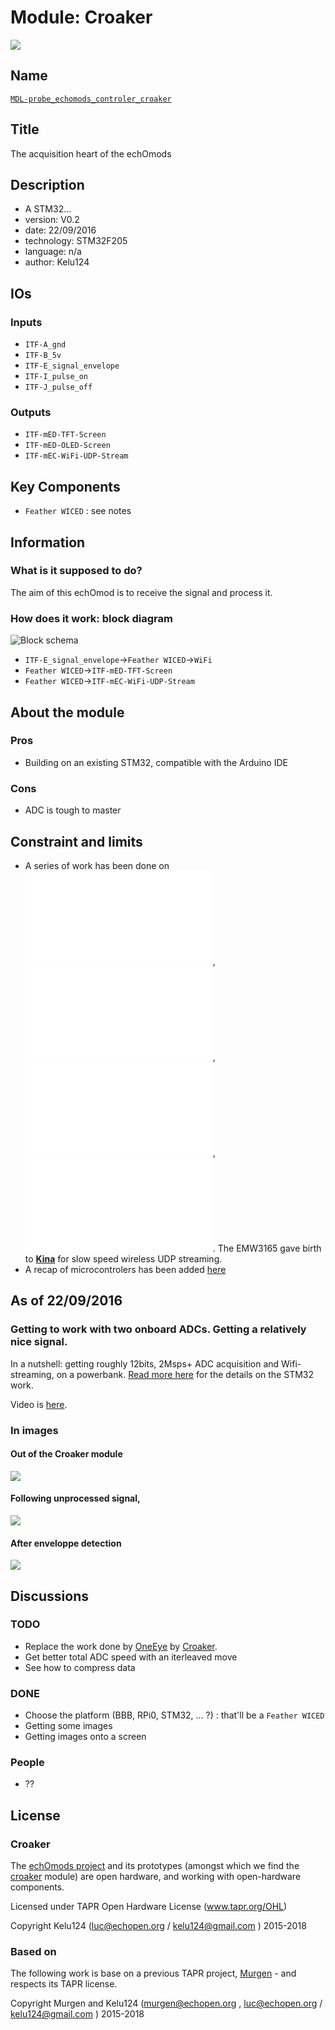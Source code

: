 # Module: Croaker

![](/croaker/viewme.png)

## Name

[`MDL-probe_echomods_controler_croaker`]()

## Title

The acquisition heart of the echOmods

## Description

* A STM32...
* version: V0.2
* date: 22/09/2016
* technology: STM32F205
* language: n/a
* author: Kelu124

## IOs

### Inputs

* `ITF-A_gnd`
* `ITF-B_5v`
* `ITF-E_signal_envelope`
* `ITF-I_pulse_on`
* `ITF-J_pulse_off`

### Outputs

* `ITF-mED-TFT-Screen`
* `ITF-mED-OLED-Screen`
* `ITF-mEC-WiFi-UDP-Stream`


## Key Components

* `Feather WICED` : see notes


## Information

### What is it supposed to do?


The aim of this echOmod is to receive the signal and process it.


### How does it work: block diagram

![Block schema](source/blocks.png)

* `ITF-E_signal_envelope`->`Feather WICED`->`WiFi`
* `Feather WICED`->`ITF-mED-TFT-Screen`
* `Feather WICED`->`ITF-mEC-WiFi-UDP-Stream`

## About the module

### Pros

* Building on an existing STM32, compatible with the Arduino IDE

### Cons

* ADC is tough to master

## Constraint and limits

* A series of work has been done on ![EMW3165](notes_EMW3165.md),  ![ESP8266](notes_ESP8266.md), ![Raspberry Pi Zero](notes_RPi0.md), ![feather WICED](notes_feather_WICED.md). The EMW3165 gave birth to __[Kina](/kina/)__ for slow speed wireless UDP streaming.
* A recap of microcontrolers has been added [here](notes_uC.md)

## As of 22/09/2016

### Getting to work with two onboard ADCs. Getting a relatively nice signal.

In a nutshell: getting roughly 12bits, 2Msps+ ADC acquisition and Wifi-streaming, on a powerbank. [Read more here](/croaker/feather_tests/2016-09-10-Feather_ADC.md) for the details on the STM32 work.

Video is [here](https://www.youtube.com/watch?v=iyfDMsgAquI).

### In images

#### Out of the Croaker module

![](/croaker/feather_tests/SilentAcqDualADC.png)

#### Following unprocessed signal, 

![](/silent/images/SilentOutput.JPG)

#### After enveloppe detection

![](/silent/images/SilentEnveloppeFinal.JPG)





## Discussions


### TODO


* Replace the work done by [OneEye](/oneeye/) by [Croaker](/croaker/).
* Get better total ADC speed with an iterleaved move
* See how to compress data

### DONE

* Choose the platform (BBB, RPi0, STM32, ... ?) : that'll be a `Feather WICED`
* Getting some images
* Getting images onto a screen

### People

* ??

## License

### Croaker 

The [echOmods project](https://github.com/kelu124/echomods) and its prototypes (amongst which we find the [croaker](/croaker/) module) are open hardware, and working with open-hardware components.

Licensed under TAPR Open Hardware License (www.tapr.org/OHL)

Copyright Kelu124 (luc@echopen.org / kelu124@gmail.com ) 2015-2018

### Based on 

The following work is base on a previous TAPR project, [Murgen](https://github.com/kelu124/murgen-dev-kit) - and respects its TAPR license.

Copyright Murgen and Kelu124 (murgen@echopen.org , luc@echopen.org / kelu124@gmail.com ) 2015-2018

